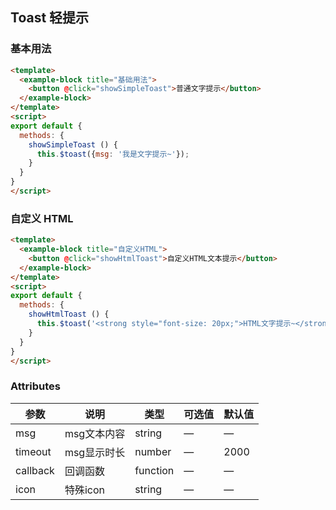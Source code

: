 ## Toast 轻提示

### 基本用法

```html
<template>
  <example-block title="基础用法">
    <button @click="showSimpleToast">普通文字提示</button>
  </example-block>
</template>
<script>
export default {
  methods: {
    showSimpleToast () {
      this.$toast({msg: '我是文字提示~'});
    }
  }
}
</script>
```
### 自定义 HTML

```html
<template>
  <example-block title="自定义HTML">
    <button @click="showHtmlToast">自定义HTML文本提示</button>
  </example-block>
</template>
<script>
export default {
  methods: {
    showHtmlToast () {
      this.$toast('<strong style="font-size: 20px;">HTML文字提示~</strong>');
    }
  }
}
</script>
```

### Attributes

| 参数      | 说明    | 类型      | 可选值       | 默认值   |
|---------- |-------- |---------- |-------------  |-------- |
| msg  | msg文本内容    | string   | — | — |
| timeout  | msg显示时长    | number | —   | 2000  |
| callback  | 回调函数    | function   | — | —   |
| icon  | 特殊icon    | string   | — | —   |


